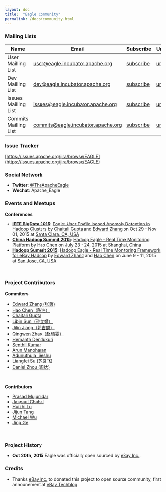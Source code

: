 ```yaml
---
layout: doc
title:  "Eagle Community" 
permalink: /docs/community.html
---
```

### Mailing Lists

|Name|Email|Subscribe|Unsubscribe|Archive|
|----|-----|---------|-----------|-------|
| User Mailling List|[user@eagle.incubator.apache.org](mailto:user@eagle.incubator.apache.org)|[subscribe](mailto:user-subscribe@eagle.incubator.apache.org)|[unsubscribe](mailto:user-unsubscribe@eagle.incubator.apache.org)| [eagle-user](http://mail-archives.apache.org/mod_mbox/eagle-user/)|
| Dev Mailling List|[dev@eagle.incubator.apache.org](mailto:dev@eagle.incubator.apache.org)|[subscribe](mailto:dev-subscribe@eagle.incubator.apache.org)|[unsubscribe](mailto:dev-unsubscribe@eagle.incubator.apache.org)| [eagle-dev](http://mail-archives.apache.org/mod_mbox/eagle-dev/)|
| Issues Mailling List|[issues@eagle.incubator.apache.org](mailto:issues@eagle.incubator.apache.org)|[subscribe](mailto:issues-subscribe@eagle.incubator.apache.org)|[unsubscribe](mailto:issues-unsubscribe@eagle.incubator.apache.org)| [eagle-issues](http://mail-archives.apache.org/mod_mbox/eagle-issues/)|
| Commits Mailling List|[commits@eagle.incubator.apache.org](mailto:commits@eagle.incubator.apache.org)|[subscribe](mailto:commits-subscribe@eagle.incubator.apache.org)|[unsubscribe](mailto:commits-unsubscribe@eagle.incubator.apache.org)| [eagle-commits](http://mail-archives.apache.org/mod_mbox/eagle-commits/)|


### Issue Tracker

[https://issues.apache.org/jira/browse/EAGLE](https://issues.apache.org/jira/browse/EAGLE)

### Social Network

* **Twitter**: [@TheApacheEagle](https://twitter.com/TheApacheEagle)
* **Wechat**: Apache_Eagle

### Events and Meetups

**Conferences**

* [**IEEE BigData 2015**](http://cci.drexel.edu/bigdata/bigdata2015/): [Eagle: User Profile-based Anomaly Detection in Hadoop Clusters](http://cci.drexel.edu/bigdata/bigdata2015/APaper.html) by [Chaitali Gupta](https://github.com/chaitaligupta) and [Edward Zhang](https://github.com/yonzhang) on Oct 29 - Nov 01, 2015 at [Santa Clara, CA, USA](https://www.google.com/maps/place/Santa+Clara,+CA)
* [**China Hadoop Summit 2015**](http://www.chinahadoop.com/english): [Hadoop Eagle - Real Time Monitoring Platform](http://www.slideshare.net/haoch/hadoop-eaglev4) by [Hao Chen](https://github.com/haoch) on July 23 - 24, 2015 at [Shanghai, China](https://www.google.com/maps/place/Shanghai,+China)
* [**Hadoop Summit 2015**](http://2015.hadoopsummit.org/san-jose/): [Hadoop Eagle - Real Time Monitoring Framework for eBay Hadoop](http://www.slideshare.net/Hadoop_Summit/hadoop-eagle-real-time-monitoring) by [Edward Zhand](https://github.com/yonzhang) and [Hao Chen](https://github.com/haoch) on June 9 - 11, 2015 at [San Jose, CA, USA](https://www.google.com/maps/place/San+Jose,+CA)
<br/>

### Project Contributors

**Commiters**

* [Edward Zhang (张勇)](https://github.com/yonzhang)
* [Hao Chen（陈浩）](https://github.com/haoch)
* [Chaitali Gupta](https://github.com/chaitaligupta)
* [Libin Sun（孙立斌）](https://github.com/sunlibin)
* [Jilin Jiang（将吉麟）](https://github.com/zombiej)
* [Qingwen Zhao（赵晴雯）](https://github.com/qingwen220)
* [Hemanth Dendukuri](https://github.com/hdendukuri)
* [Senthil Kumar](https://github.com/senthilec566)
* [Arun Manoharan](https://github.com/armanoharan)
* [Adunuthula, Seshu](https://github.com/seshuad)
* [Liangfei Su (苏良飞)](https://github.com/RalphSu)
* [Daniel Zhou (周达)](https://github.com/DadanielZ)
<br/>

**Contributors**

* [Prasad Mujumdar](https://github.com/pmujumdar)
* [Jaspaul Chahal](https://github.com/Jashchahal)
* [Huizhi Lu](https://github.com/pkuwm)
* [Jijun Tang](https://github.com/r7raul1984)
* [Michael Wu](https://github.com/anyway1021)
* [Jing Ge](https://github.com/JingGe)
<br/>

### Project History

* **Oct 20th, 2015** Eagle was officially open sourced by [eBay Inc.](http://www.ebay.com).

### Credits

* Thanks [eBay Inc.](http://www.ebay.com) to donated this project to open source community, first announement at [eBay Techblog](http://www.ebaytechblog.com/2015/10/23/eagle-is-your-hadoop-data-secured/).
